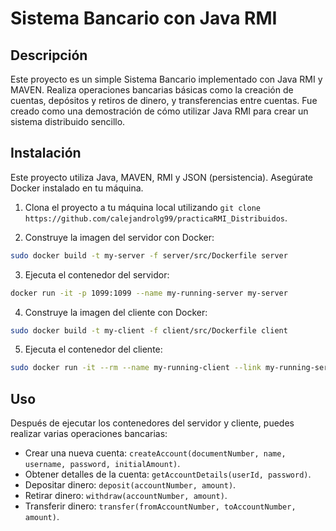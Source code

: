 # Sistema Bancario con Java RMI

## Descripción

Este proyecto es un simple Sistema Bancario implementado con Java RMI y MAVEN. Realiza operaciones bancarias básicas como la creación de cuentas, depósitos y retiros de dinero, y transferencias entre cuentas. Fue creado como una demostración de cómo utilizar Java RMI para crear un sistema distribuido sencillo.

## Instalación

Este proyecto utiliza Java, MAVEN, RMI y JSON (persistencia). Asegúrate Docker instalado en tu máquina.

1. Clona el proyecto a tu máquina local utilizando `git clone https://github.com/calejandrolg99/practicaRMI_Distribuidos`.

2. Construye la imagen del servidor con Docker:
```bash
sudo docker build -t my-server -f server/src/Dockerfile server
```

3. Ejecuta el contenedor del servidor:
```bash
docker run -it -p 1099:1099 --name my-running-server my-server
```

4. Construye la imagen del cliente con Docker:
```bash
sudo docker build -t my-client -f client/src/Dockerfile client
```

5. Ejecuta el contenedor del cliente:
```bash
sudo docker run -it --rm --name my-running-client --link my-running-server my-client
```

## Uso

Después de ejecutar los contenedores del servidor y cliente, puedes realizar varias operaciones bancarias:

- Crear una nueva cuenta: `createAccount(documentNumber, name, username, password, initialAmount)`.
- Obtener detalles de la cuenta: `getAccountDetails(userId, password)`.
- Depositar dinero: `deposit(accountNumber, amount)`.
- Retirar dinero: `withdraw(accountNumber, amount)`.
- Transferir dinero: `transfer(fromAccountNumber, toAccountNumber, amount)`.
